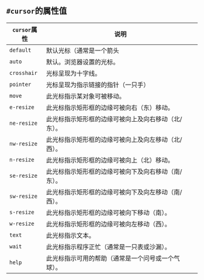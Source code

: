## `#cursor`的属性值

| `cursor`属性  | 说明                         |
| ----------- | -------------------------- |
| `default`   | 默认光标（通常是一个箭头               |
| `auto`      | 默认。浏览器设置的光标。               |
| `crosshair` | 光标呈现为十字线。                  |
| `pointer`   | 光标呈现为指示链接的指针（一只手）          |
| `move`      | 此光标指示某对象可被移动。              |
| `e-resize`  | 此光标指示矩形框的边缘可被向右（东）移动。      |
| `ne-resize` | 此光标指示矩形框的边缘可被向上及向右移动（北/东）。 |
| `nw-resize` | 此光标指示矩形框的边缘可被向上及向左移动（北/西）。 |
| `n-resize`  | 此光标指示矩形框的边缘可被向上（北）移动。      |
| `se-resize` | 此光标指示矩形框的边缘可被向下及向右移动（南/东）。 |
| `sw-resize` | 此光标指示矩形框的边缘可被向下及向左移动（南/西）。 |
| `s-resize`  | 此光标指示矩形框的边缘可被向下移动（南）。      |
| `w-resize`  | 此光标指示矩形框的边缘可被向左移动（西）。      |
| `text`      | 此光标指示文本。                   |
| `wait`      | 此光标指示程序正忙（通常是一只表或沙漏）。      |
| `help`      | 此光标指示可用的帮助（通常是一个问号或一个气球）。  |

